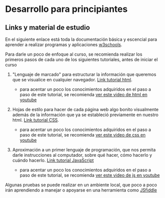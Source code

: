 # Desarrollo para principiantes

## Links y material de estudio

En el siguiente enlace está toda la documentación básica y escencial para aprender a realizar programas y aplicaciones
[w3schools](https://www.w3schools.com/).

Para darle un poco de enfoque al curso, se recomienda realizar los primeros pasos de cada uno de los siguientes tutoriales, antes de iniciar el curso

1. "Lenguaje de marcado" para estructurar la información que queremos que se visualice en cualquier navegador. [Link tutorial html](https://www.w3schools.com/html/html_intro.asp).

    - para acentar un poco los conocimientos adquiridos en el paso a paso de este tutorial, se recomienda [ver este video de html en youtube](https://youtu.be/kUMe1FH4CHE?t=216)

2. Hojas de estilo para hacer de cada página web algo bonito visualmente además de la información que ya se estableció previamente en nuestro html. [Link tutorial CSS](https://www.w3schools.com/css/css_intro.asp).

    - para acentar un poco los conocimientos adquiridos en el paso a paso de este tutorial, se recomienda [ver este video de css en youtube](https://www.youtube.com/watch?v=OXGznpKZ_sA)

3. Aproximación a un primer lenguaje de programación, que nos permita darle instrucciones al computador, sobre qué hacer, cómo hacerlo y cuándo hacerlo. [Link tutorial JavaScript](https://www.w3schools.com/js/js_intro.asp)
    - para acentar un poco los conocimientos adquiridos en el paso a paso de este tutorial, se recomienda [ver este video de js en youtube](https://www.youtube.com/watch?v=PkZNo7MFNFg)

Algunas pruebas se puede realizar en un ambiente local, que poco a poco irán aprendiendo a manejar o apoyarse en una herramienta como [JSfiddle](https://jsfiddle.net/)
